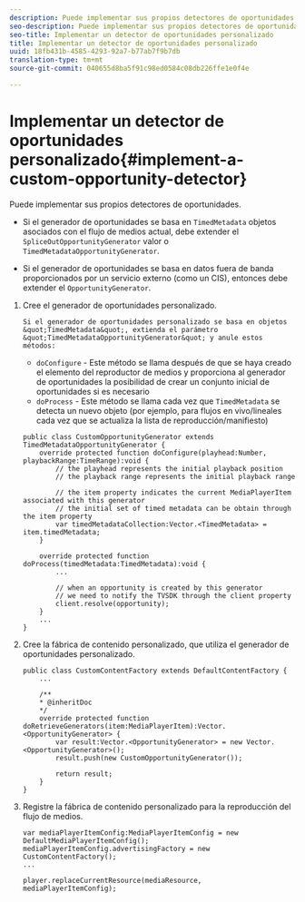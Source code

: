 ```yaml
---
description: Puede implementar sus propios detectores de oportunidades.
seo-description: Puede implementar sus propios detectores de oportunidades.
seo-title: Implementar un detector de oportunidades personalizado
title: Implementar un detector de oportunidades personalizado
uuid: 18fb431b-4585-4293-92a7-b77ab7f9b7db
translation-type: tm+mt
source-git-commit: 040655d8ba5f91c98ed0584c08db226ffe1e0f4e

---
```



# Implementar un detector de oportunidades personalizado{#implement-a-custom-opportunity-detector}

Puede implementar sus propios detectores de oportunidades.

* Si el generador de oportunidades se basa en `TimedMetadata` objetos asociados con el flujo de medios actual, debe extender el `SpliceOutOpportunityGenerator` valor o `TimedMetadataOpportunityGenerator`.

* Si el generador de oportunidades se basa en datos fuera de banda proporcionados por un servicio externo (como un CIS), entonces debe extender el `OpportunityGenerator`.

1. Cree el generador de oportunidades personalizado.

       Si el generador de oportunidades personalizado se basa en objetos &quot;TimedMetadata&quot;, extienda el parámetro &quot;TimedMetadataOpportunityGenerator&quot; y anule estos métodos:
   
   * `doConfigure` - Este método se llama después de que se haya creado el elemento del reproductor de medios y proporciona al generador de oportunidades la posibilidad de crear un conjunto inicial de oportunidades si es necesario
   * `doProcess` - Este método se llama cada vez que `TimedMetadata` se detecta un nuevo objeto (por ejemplo, para flujos en vivo/lineales cada vez que se actualiza la lista de reproducción/manifiesto)

   ```
   public class CustomOpportunityGenerator extends TimedMetadataOpportunityGenerator { 
       override protected function doConfigure(playhead:Number, playbackRange:TimeRange):void { 
           // the playhead represents the initial playback position 
           // the playback range represents the initial playback range 
   
           // the item property indicates the current MediaPlayerItem associated with this generator 
           // the initial set of timed metadata can be obtain through the item property 
           var timedMetadataCollection:Vector.<TimedMetadata> = item.timedMetadata; 
       } 
   
       override protected function doProcess(timedMetadata:TimedMetadata):void { 
           ... 
   
           // when an opportunity is created by this generator 
           // we need to notify the TVSDK through the client property 
           client.resolve(opportunity); 
       }  
       ... 
   }
   ```

1. Cree la fábrica de contenido personalizado, que utiliza el generador de oportunidades personalizado.

   ```
   public class CustomContentFactory extends DefaultContentFactory { 
       ... 
   
       /** 
       * @inheritDoc 
       */ 
       override protected function doRetrieveGenerators(item:MediaPlayerItem):Vector.<OpportunityGenerator> { 
           var result:Vector.<OpportunityGenerator> = new Vector.<OpportunityGenerator>(); 
           result.push(new CustomOpportunityGenerator()); 
   
           return result; 
       } 
   }
   ```

1. Registre la fábrica de contenido personalizado para la reproducción del flujo de medios.

   ```
   var mediaPlayerItemConfig:MediaPlayerItemConfig = new DefaultMediaPlayerItemConfig(); 
   mediaPlayerItemConfig.advertisingFactory = new CustomContentFactory(); 
   ... 
   
   player.replaceCurrentResource(mediaResource, mediaPlayerItemConfig);
   ```

